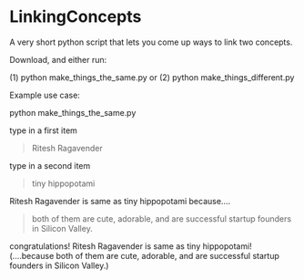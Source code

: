 # LinkingConcepts
A very short python script that lets you come up ways to link two concepts.

Download, and either run:

(1)  python make_things_the_same.py
or
(2) python make_things_different.py

Example use case:

python make_things_the_same.py

type in a first item 
>  Ritesh Ragavender

type in a second item 

> tiny hippopotami

Ritesh Ragavender is same as tiny hippopotami
because.... 

> both of them are cute, adorable, and are successful startup founders  in Silicon Valley.

congratulations! Ritesh Ragavender is same as tiny hippopotami! 
(....because both of them are cute, adorable, and are successful startup founders  in Silicon Valley.)
